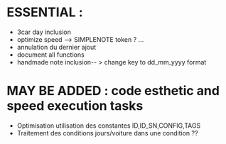 # ESSENTIAL :

- 3car day inclusion
- optimize speed  --> SIMPLENOTE token ? ...
- annulation du dernier ajout
- document all functions
- handmade note inclusion-- > change key to dd_mm_yyyy format





# MAY BE ADDED : code esthetic and speed execution tasks
- Optimisation utilisation des constantes ID,ID_SN,CONFIG,TAGS
- Traitement des conditions jours/voiture dans une condition ??
